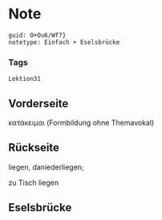 # Note
```
guid: O+Ou6/Wf7}
notetype: Einfach + Eselsbrücke
```

### Tags
```
Lektion31
```

## Vorderseite
κατάκειμαι (Formbildung ohne Themavokal)

## Rückseite
liegen, daniederliegen;<div>zu Tisch liegen</div>

## Eselsbrücke

